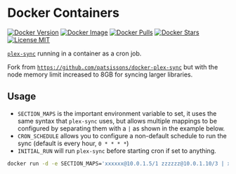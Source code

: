 # Docker Containers

[![Docker Version](https://images.microbadger.com/badges/version/miguel1993/docker-plex-sync.svg)](https://microbadger.com/images/miguel1993/docker-plex-sync) [![Docker Image](https://images.microbadger.com/badges/image/miguel1993/docker-plex-sync.svg)](https://microbadger.com/images/miguel1993/docker-plex-sync) [![Docker Pulls](https://img.shields.io/docker/pulls/miguel1993/docker-plex-sync.svg)](https://microbadger.com/images/miguel1993/docker-plex-sync) [![Docker Stars](https://img.shields.io/docker/stars/miguel1993/docker-plex-sync.svg)](https://microbadger.com/images/miguel1993/docker-plex-sync) [![License MIT](https://img.shields.io/badge/license-MIT-blue.svg)](https://opensource.org/licenses/MIT)

[`plex-sync`](https://github.com/jacobwgillespie/plex-sync) running in a container as a cron job.

Fork from [`https://github.com/patsissons/docker-plex-sync`](https://github.com/patsissons/docker-plex-sync) but with the node memory limit increased to 8GB for syncing larger libraries.

## Usage

* `SECTION_MAPS` is the important environment variable to set, it uses the same syntax that `plex-sync` uses, but allows multiple mappings to be configured by separating them with a `|` as shown in the example below.
* `CRON_SCHEDULE` allows you to configure a non-default schedule to run the sync (default is every hour, `0 * * * *`)
* `INITIAL_RUN` will run `plex-sync` before starting cron if set to anything.

```sh
docker run -d -e SECTION_MAPS='xxxxxx@10.0.1.5/1 zzzzzz@10.0.1.10/3 | xxxx@10.0.1.6:32401/1,r https://yyyy@10.0.1.7/3,w zzzz@10.0.1.8/2,rw' -e CRON_SCHEDULE='*/5 * * * *' -e INITIAL_RUN=true miguel1993/plex-sync
```
